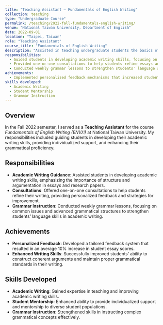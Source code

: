 ```yaml
---
title: "Teaching Assistant – Fundamentals of English Writing"
collection: teaching
type: "Undergraduate Course"
permalink: /teaching/2022-fall-fundamentals-english-writing/
venue: "National Taiwan University, Department of English"
date: 2022-09-01
location: "Taipei, Taiwan"
role: "Teaching Assistant"
course_title: "Fundamentals of English Writing"
description: "Assisted in teaching undergraduate students the basics of academic writing, focusing on structure, argumentation, and grammar."
responsibilities:
  - Guided students in developing academic writing skills, focusing on structure and argumentation.
  - Provided one-on-one consultations to help students refine essays and research papers.
  - Conducted weekly grammar lessons to strengthen students' language skills in academic writing.
achievements:
  - Implemented personalized feedback mechanisms that increased student essay scores by an average of 10%.
skills_developed:
  - Academic Writing
  - Student Mentorship
  - Grammar Instruction
---
```

    
## Overview

In the Fall 2022 semester, I served as a **Teaching Assistant** for the course *Fundamentals of English Writing (EN101)* at National Taiwan University. My responsibilities included guiding students in developing their academic writing skills, providing individualized support, and enhancing their grammatical proficiency.

## Responsibilities

- **Academic Writing Guidance**: Assisted students in developing academic writing skills, emphasizing the importance of structure and argumentation in essays and research papers.
- **Consultations**: Offered one-on-one consultations to help students refine their writing, providing personalized feedback and strategies for improvement.
- **Grammar Instruction**: Conducted weekly grammar lessons, focusing on common issues and advanced grammatical structures to strengthen students' language skills in academic writing.

## Achievements

- **Personalized Feedback**: Developed a tailored feedback system that resulted in an average 10% increase in student essay scores.
- **Enhanced Writing Skills**: Successfully improved students' ability to construct coherent arguments and maintain proper grammatical standards in their writing.

## Skills Developed

- **Academic Writing**: Gained expertise in teaching and improving academic writing skills.
- **Student Mentorship**: Enhanced ability to provide individualized support and mentorship to diverse student populations.
- **Grammar Instruction**: Strengthened skills in instructing complex grammatical concepts effectively.

